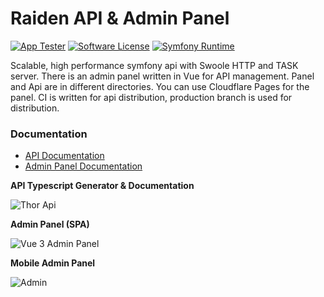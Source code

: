 # Raiden API & Admin Panel

[![App Tester](https://github.com/arrrray/raiden/actions/workflows/tester.yml/badge.svg)](https://github.com/arrrray/raiden/actions/workflows/tester.yml)
[![Software License](https://img.shields.io/badge/license-MIT-brightgreen.svg?logo=Unlicense)](LICENSE.md)
[![Symfony Runtime](https://img.shields.io/badge/Symfony%20Runtime-Compatible-brightgreen.svg?logo=Symfony)](https://symfony.com/doc/current/components/runtime.html)

Scalable, high performance symfony api with Swoole HTTP and TASK server.
There is an admin panel written in Vue for API management. Panel and Api are in different directories. You can use
Cloudflare Pages for the panel. CI is written for api distribution, production branch is used for distribution.

### Documentation

* [API Documentation](api)
* [Admin Panel Documentation](admin)


__API Typescript Generator & Documentation__

![Thor Api](https://user-images.githubusercontent.com/8649070/212729809-25660714-e0ec-40da-bd34-66d81eab56b0.png)

__Admin Panel (SPA)__

![Vue 3 Admin Panel](https://user-images.githubusercontent.com/8649070/212729823-072bd303-0913-4989-9817-c2a30b4eb3a1.png)

__Mobile Admin Panel__

![Admin](https://user-images.githubusercontent.com/8649070/236333125-1a76b410-c9e4-48c5-885b-c3d4ba9ab850.PNG)
